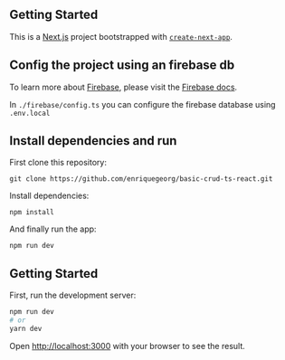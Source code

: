 ## Getting Started

This is a [Next.js](https://nextjs.org/) project bootstrapped with [`create-next-app`](https://github.com/vercel/next.js/tree/canary/packages/create-next-app).

## Config the project using an firebase db

To learn more about [Firebase](https://firebase.google.com/docs/database/web/start), please visit the [Firebase docs](https://firebase.google.com/docs/database/web/start).

In `./firebase/config.ts` you can configure the firebase database using `.env.local`

## Install dependencies and run

First clone this repository:

`git clone https://github.com/enriquegeorg/basic-crud-ts-react.git`

Install dependencies:

`npm install`

And finally run the app:

`npm run dev`

## Getting Started

First, run the development server:

```bash
npm run dev
# or
yarn dev
```

Open [http://localhost:3000](http://localhost:3000) with your browser to see the result.


